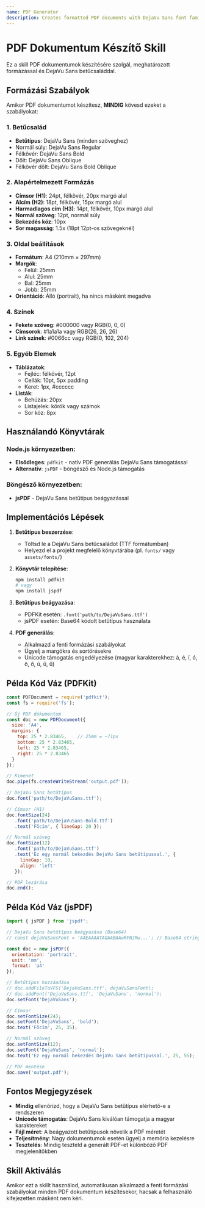 ```yaml
---
name: PDF Generator
description: Creates formatted PDF documents with DejaVu Sans font family
---
```


# PDF Dokumentum Készítő Skill

Ez a skill PDF dokumentumok készítésére szolgál, meghatározott formázással és DejaVu Sans betűcsaláddal.

## Formázási Szabályok

Amikor PDF dokumentumot készítesz, **MINDIG** kövesd ezeket a szabályokat:

### 1. Betűcsalád
- **Betűtípus**: DejaVu Sans (minden szöveghez)
- Normál súly: DejaVu Sans Regular
- Félkövér: DejaVu Sans Bold
- Dőlt: DejaVu Sans Oblique
- Félkövér dőlt: DejaVu Sans Bold Oblique

### 2. Alapértelmezett Formázás
- **Címsor (H1)**: 24pt, félkövér, 20px margó alul
- **Alcím (H2)**: 18pt, félkövér, 15px margó alul
- **Harmadlagos cím (H3)**: 14pt, félkövér, 10px margó alul
- **Normál szöveg**: 12pt, normál súly
- **Bekezdés köz**: 10px
- **Sor magasság**: 1.5x (18pt 12pt-os szövegeknél)

### 3. Oldal beállítások
- **Formátum**: A4 (210mm × 297mm)
- **Margók**:
  - Felül: 25mm
  - Alul: 25mm
  - Bal: 25mm
  - Jobb: 25mm
- **Orientáció**: Álló (portrait), ha nincs másként megadva

### 4. Színek
- **Fekete szöveg**: #000000 vagy RGB(0, 0, 0)
- **Címsorok**: #1a1a1a vagy RGB(26, 26, 26)
- **Link színek**: #0066cc vagy RGB(0, 102, 204)

### 5. Egyéb Elemek
- **Táblázatok**:
  - Fejléc: félkövér, 12pt
  - Cellák: 10pt, 5px padding
  - Keret: 1px, #cccccc
- **Listák**:
  - Behúzás: 20px
  - Listajelek: körök vagy számok
  - Sor köz: 8px

## Használandó Könyvtárak

### Node.js környezetben:
- **Elsődleges**: `pdfkit` - natív PDF generálás DejaVu Sans támogatással
- **Alternatív**: `jsPDF` - böngésző és Node.js támogatás

### Böngésző környezetben:
- **jsPDF** - DejaVu Sans betűtípus beágyazással

## Implementációs Lépések

1. **Betűtípus beszerzése**:
   - Töltsd le a DejaVu Sans betűcsaládot (TTF formátumban)
   - Helyezd el a projekt megfelelő könyvtárába (pl. `fonts/` vagy `assets/fonts/`)

2. **Könyvtár telepítése**:
   ```bash
   npm install pdfkit
   # vagy
   npm install jspdf
   ```

3. **Betűtípus beágyazása**:
   - PDFKit esetén: `.font('path/to/DejaVuSans.ttf')`
   - jsPDF esetén: Base64 kódolt betűtípus használata

4. **PDF generálás**:
   - Alkalmazd a fenti formázási szabályokat
   - Ügyelj a margókra és sortörésekre
   - Unicode támogatás engedélyezése (magyar karakterekhez: á, é, í, ó, ö, ő, ú, ü, ű)

## Példa Kód Váz (PDFKit)

```javascript
const PDFDocument = require('pdfkit');
const fs = require('fs');

// Új PDF dokumentum
const doc = new PDFDocument({
  size: 'A4',
  margins: {
    top: 25 * 2.83465,    // 25mm = ~71px
    bottom: 25 * 2.83465,
    left: 25 * 2.83465,
    right: 25 * 2.83465
  }
});

// Kimenet
doc.pipe(fs.createWriteStream('output.pdf'));

// DejaVu Sans betűtípus
doc.font('path/to/DejaVuSans.ttf');

// Címsor (H1)
doc.fontSize(24)
   .font('path/to/DejaVuSans-Bold.ttf')
   .text('Főcím', { lineGap: 20 });

// Normál szöveg
doc.fontSize(12)
   .font('path/to/DejaVuSans.ttf')
   .text('Ez egy normál bekezdés DejaVu Sans betűtípussal.', {
     lineGap: 10,
     align: 'left'
   });

// PDF lezárása
doc.end();
```

## Példa Kód Váz (jsPDF)

```javascript
import { jsPDF } from 'jspdf';

// DejaVu Sans betűtípus beágyazása (Base64)
// const dejaVuSansFont = 'AAEAAAATAQAABAAwRFNJRw...'; // Base64 string

const doc = new jsPDF({
  orientation: 'portrait',
  unit: 'mm',
  format: 'a4'
});

// Betűtípus hozzáadása
// doc.addFileToVFS('DejaVuSans.ttf', dejaVuSansFont);
// doc.addFont('DejaVuSans.ttf', 'DejaVuSans', 'normal');
doc.setFont('DejaVuSans');

// Címsor
doc.setFontSize(24);
doc.setFont('DejaVuSans', 'bold');
doc.text('Főcím', 25, 35);

// Normál szöveg
doc.setFontSize(12);
doc.setFont('DejaVuSans', 'normal');
doc.text('Ez egy normál bekezdés DejaVu Sans betűtípussal.', 25, 55);

// PDF mentése
doc.save('output.pdf');
```

## Fontos Megjegyzések

- **Mindig** ellenőrizd, hogy a DejaVu Sans betűtípus elérhető-e a rendszeren
- **Unicode támogatás**: DejaVu Sans kiválóan támogatja a magyar karaktereket
- **Fájl méret**: A beágyazott betűtípusok növelik a PDF méretét
- **Teljesítmény**: Nagy dokumentumok esetén ügyelj a memória kezelésre
- **Tesztelés**: Mindig teszteld a generált PDF-et különböző PDF megjelenítőkben

## Skill Aktiválás

Amikor ezt a skillt használod, automatikusan alkalmazd a fenti formázási szabályokat minden PDF dokumentum készítésekor, hacsak a felhasználó kifejezetten másként nem kéri.
